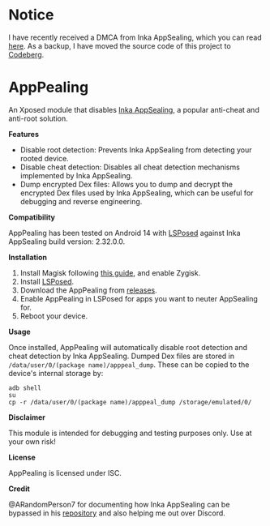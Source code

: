# Notice
I have recently received a DMCA from Inka AppSealing, which you can read [here](notice/dmca-2024-09-19.rtf). As a backup, I have moved the source code of this project to [Codeberg](https://codeberg.org/pufferffish/AppPealing).

# **AppPealing**

An Xposed module that disables [Inka AppSealing](https://www.appsealing.com/), a popular anti-cheat and anti-root solution.

**Features**

- Disable root detection: Prevents Inka AppSealing from detecting your rooted device.
- Disable cheat detection: Disables all cheat detection mechanisms implemented by Inka AppSealing.
- Dump encrypted Dex files: Allows you to dump and decrypt the encrypted Dex files used by Inka AppSealing, which can be useful for debugging and reverse engineering.

**Compatibility**

AppPealing has been tested on Android 14 with [LSPosed](https://github.com/LSPosed/LSPosed) against Inka AppSealing build version: 2.32.0.0.

**Installation**
1. Install Magisk following [this guide](https://topjohnwu.github.io/Magisk/install.html), and enable Zygisk.
1. Install [LSPosed](https://github.com/LSPosed/LSPosed).
1. Download the AppPealing from [releases](https://github.com/xxgbrl/AppPealing/releases).
1. Enable AppPealing in LSPosed for apps you want to neuter AppSealing for. 
1. Reboot your device.

**Usage**

Once installed, AppPealing will automatically disable root detection and cheat detection by Inka AppSealing. 
Dumped Dex files are stored in `/data/user/0/(package name)/apppeal_dump`. These can be copied to the device's internal storage by:
```
adb shell
su
cp -r /data/user/0/(package name)/apppeal_dump /storage/emulated/0/
``` 

**Disclaimer**

This module is intended for debugging and testing purposes only. Use at your own risk!

**License**

AppPealing is licensed under ISC. 

**Credit**

@ARandomPerson7 for documenting how Inka AppSealing can be bypassed in his [repository](https://github.com/ARandomPerson7/Appsealing-Reversal) and also helping me out over Discord.
